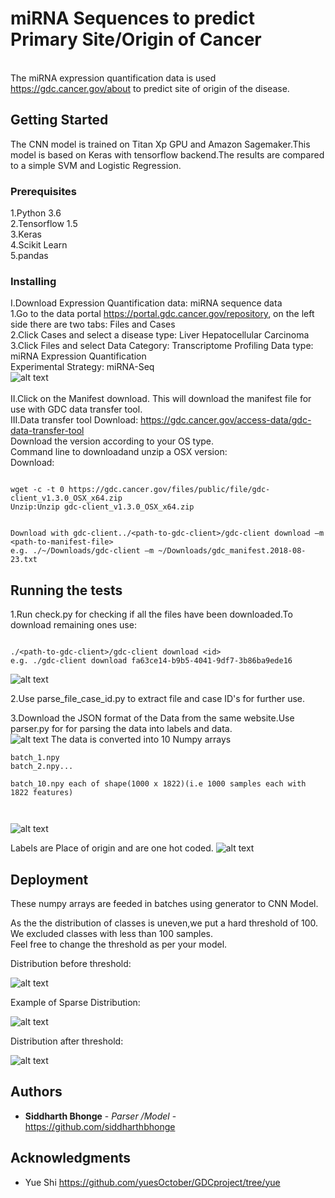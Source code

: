 # miRNA Sequences to predict Primary Site/Origin of Cancer

<br />The miRNA expression quantification data is used https://gdc.cancer.gov/about to predict site of origin of the disease.



## Getting Started

The CNN model is trained on Titan Xp GPU and Amazon Sagemaker.This model is based on Keras with tensorflow backend.The results are
compared to a simple SVM and Logistic Regression.

### Prerequisites

1.Python 3.6 <br />
2.Tensorflow 1.5<br />
3.Keras <br />
4.Scikit Learn<br />
5.pandas<br />


### Installing

I.Download 
Expression Quantification data: 
miRNA sequence data<br />
1.Go to the data portal https://portal.gdc.cancer.gov/repository, on the left side there are two 
tabs: Files and Cases<br />
2.Click Cases and select a disease type: Liver Hepatocellular Carcinoma<br />
3.Click Files and select Data Category: Transcriptome Profiling Data type: 
miRNA Expression Quantification<br />
Experimental Strategy:
miRNA-Seq<br />
![alt text](https://github.com/siddharthbhonge/machine_learning_for_cancer_research/blob/master/1.png)
<br />
<br />
II.Click on the Manifest download. This will download the manifest file for use with GDC data transfer tool.
<br />
III.Data transfer tool Download: https://gdc.cancer.gov/access-data/gdc-data-transfer-tool<br />
Download the version according to your OS type. <br />
Command line to downloadand unzip a OSX version:  <br />
Download: <br />

```

wget -c -t 0 https://gdc.cancer.gov/files/public/file/gdc-client_v1.3.0_OSX_x64.zip
Unzip:Unzip gdc-client_v1.3.0_OSX_x64.zip


Download with gdc-client../<path-to-gdc-client>/gdc-client download –m <path-to-manifest-file>
e.g. ./~/Downloads/gdc-client –m ~/Downloads/gdc_manifest.2018-08-23.txt
```




## Running the tests

1.Run check.py for checking if all the files have been downloaded.To download remaining ones use:
```

./<path-to-gdc-client>/gdc-client download <id>
e.g. ./gdc-client download fa63ce14-b9b5-4041-9df7-3b86ba9ede16 
```

![alt text](https://github.com/siddharthbhonge/machine_learning_for_cancer_research/blob/master/3.png)

2.Use parse_file_case_id.py to extract file and case ID's for further use.<br />

3.Download the JSON format of the Data from the same website.Use parser.py for for parsing the data into labels and data.<br />
![alt text](https://github.com/siddharthbhonge/machine_learning_for_cancer_research/blob/master/2.png)
The data is converted into 10 Numpy arrays<br />


```
batch_1.npy
batch_2.npy...

batch_10.npy each of shape(1000 x 1822)(i.e 1000 samples each with 1822 features)



```
![alt text](https://github.com/siddharthbhonge/machine_learning_for_cancer_research/blob/master/4.png)

Labels are Place of origin and are one hot coded.
![alt text](https://github.com/siddharthbhonge/machine_learning_for_cancer_research/blob/master/5.png)


## Deployment


These numpy arrays are feeded in batches using generator to CNN Model.<br />


As the the distribution of classes is uneven,we put a hard threshold of 100.<br/>
We excluded classes with less than 100 samples.<br />
Feel free to change the threshold as per your model.<br />

Distribution before threshold:

![alt text](https://github.com/siddharthbhonge/machine_learning_for_cancer_research/blob/master/images/Figure_1.png)

Example of Sparse Distribution:

![alt text](https://github.com/siddharthbhonge/machine_learning_for_cancer_research/blob/master/images/Figure_2.png)

Distribution after threshold:

![alt text](https://github.com/siddharthbhonge/machine_learning_for_cancer_research/blob/master/images/Figure_3.png)


## Authors

* **Siddharth Bhonge** - *Parser /Model* - https://github.com/siddharthbhonge


## Acknowledgments

* Yue Shi https://github.com/yuesOctober/GDCproject/tree/yue
